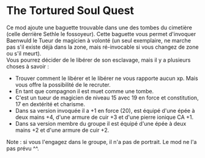 # The Tortured Soul Quest

Ce mod ajoute une baguette trouvable dans une des tombes du cimetière (celle derrière Sethle le fossoyeur). Cette baguette vous permet d'invoquer Baenwuld le Tueur de magicien à volonté (un seul exemplaire, ne marche pas s'il existe déjà dans la zone, mais ré-invocable si vous changez de zone ou s'il meurt).  
Vous pourrez décider de le libérer de son esclavage, mais il y a plusieurs choses à savoir :
- Trouver comment le libérer et le libérer ne vous rapporte aucun xp. Mais vous offre la possibilité de le recruter.
- En tant que compagnon il est muet comme une tombe.
- C'est un tueur de magicien de niveau 15 avec 19 en force et constitution, 17 en dextérité et charisme.
- Dans sa version invoquée il a +1 en force (20), est équipé d'une épée à deux mains +4, d'une armure de cuir +3 et d'une pierre ionique CA +1.
- Dans sa version membre du groupe il est équipé d'une épée à deux mains +2 et d'une armure de cuir +2.

Note : si vous l'engagez dans le groupe, il n'a pas de portrait. Le mod ne l'a pas prévu ^^.
